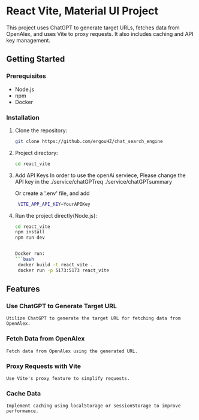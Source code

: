 # React Vite, Material UI Project

This project uses ChatGPT to generate target URLs, fetches data from OpenAlex, and uses Vite to proxy requests. It also includes caching and API key management.

## Getting Started

### Prerequisites

- Node.js
- npm
- Docker

### Installation

1. Clone the repository:
   ```bash
   git clone https://github.com/ergouHZ/chat_search_engine

2. Project directory:
   ```bash
   cd react_vite

   
3. Add API Keys
    In order to use the openAi serviece,
    Please change the API key in the ./service/chatGPTreq ./service/chatGPTsummary

    Or create a '.env' file, and add 
   ```bash
    VITE_APP_API_KEY=YourAPIKey

4. Run the project directly(Node.js):
   ```bash
   cd react_vite
   npm install
   npm run dev


   Docker run:
   ```bash
    docker build -t react_vite .
    docker run -p 5173:5173 react_vite

## Features

### Use ChatGPT to Generate Target URL
    Utilize ChatGPT to generate the target URL for fetching data from OpenAlex.

### Fetch Data from OpenAlex
    Fetch data from OpenAlex using the generated URL.

### Proxy Requests with Vite
    Use Vite's proxy feature to simplify requests.

### Cache Data
    Implement caching using localStorage or sessionStorage to improve performance.

